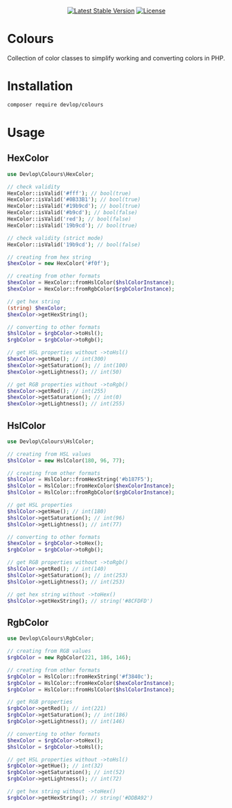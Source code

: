 <p align="center">
    <a href="https://packagist.org/packages/devlop/colours"><img src="https://img.shields.io/packagist/v/devlop/colours" alt="Latest Stable Version"></a>
    <a href="https://github.com/devlop/colours/blob/master/LICENSE.md"><img src="https://img.shields.io/packagist/l/devlop/colours" alt="License"></a>
</p>

# Colours

Collection of color classes to simplify working and converting colors in PHP.

# Installation

```bash
composer require devlop/colours
```

# Usage

## HexColor

```php
use Devlop\Colours\HexColor;

// check validity
HexColor::isValid('#fff'); // bool(true)
HexColor::isValid('#0B33B1'); // bool(true)
HexColor::isValid('#19b9cd'); // bool(true)
HexColor::isValid('#b9cd'); // bool(false)
HexColor::isValid('red'); // bool(false)
HexColor::isValid('19b9cd'); // bool(true)

// check validity (strict mode)
HexColor::isValid('19b9cd'); // bool(false)

// creating from hex string
$hexColor = new HexColor('#f0f');

// creating from other formats
$hexColor = HexColor::fromHslColor($hslColorInstance);
$hexColor = HexColor::fromRgbColor($rgbColorInstance);

// get hex string
(string) $hexColor;
$hexColor->getHexString();

// converting to other formats
$hslColor = $rgbColor->toHsl();
$rgbColor = $rgbColor->toRgb();

// get HSL properties without ->toHsl()
$hexColor->getHue(); // int(300)
$hexColor->getSaturation(); // int(100)
$hexColor->getLightness(); // int(50)

// get RGB properties without ->toRgb()
$hexColor->getRed(); // int(255)
$hexColor->getSaturation(); // int(0)
$hexColor->getLightness(); // int(255)
```

## HslColor

```php
use Devlop\Colours\HslColor;

// creating from HSL values
$hslColor = new HslColor(180, 96, 77);

// creating from other formats
$hslColor = HslColor::fromHexString('#b187F5');
$hslColor = HslColor::fromHexColor($hexColorInstance);
$hslColor = HslColor::fromRgbColor($rgbColorInstance);

// get HSL properties
$hslColor->getHue(); // int(180)
$hslColor->getSaturation(); // int(96)
$hslColor->getLightness(); // int(77)

// converting to other formats
$hexColor = $rgbColor->toHex();
$rgbColor = $rgbColor->toRgb();

// get RGB properties without ->toRgb()
$hslColor->getRed(); // int(140)
$hslColor->getSaturation(); // int(253)
$hslColor->getLightness(); // int(253)

// get hex string without ->toHex()
$hslColor->getHexString(); // string('#8CFDFD')
```

## RgbColor

```php
use Devlop\Colours\RgbColor;

// creating from RGB values
$rgbColor = new RgbColor(221, 186, 146);

// creating from other formats
$rgbColor = HslColor::fromHexString('#f3840c');
$rgbColor = HslColor::fromHexColor($hexColorInstance);
$rgbColor = HslColor::fromHslColor($hslColorInstance);

// get RGB properties
$rgbColor->getRed(); // int(221)
$rgbColor->getSaturation(); // int(186)
$rgbColor->getLightness(); // int(146)

// converting to other formats
$hexColor = $rgbColor->toHex();
$hslColor = $rgbColor->toHsl();

// get HSL properties without ->toHsl()
$rgbColor->getHue(); // int(32)
$rgbColor->getSaturation(); // int(52)
$rgbColor->getLightness(); // int(72)

// get hex string without ->toHex()
$rgbColor->getHexString(); // string('#DDBA92')
```
